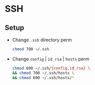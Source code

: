 # SSH

## Setup

- Change `.ssh` directory perm

    ```sh
    chmod 700 ~/.ssh
    ```

- Change `config` | `id_rsa` | `hosts` perm

    ```sh
    chmod 600 ~/.ssh/{config,id_rsa} \
    && chmod 700 ~/.ssh/hosts \
    && chmod 600 ~/.ssh/hosts/*
    ```
